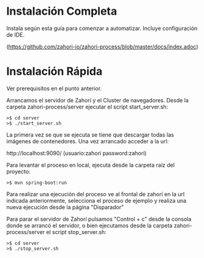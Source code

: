 # Instalación Completa

Instala según esta guía para comenzar a automatizar. Incluye configuración de IDE.

(https://github.com/zahori-io/zahori-process/blob/master/docs/index.adoc)

# Instalación Rápida

Ver prerequisitos en el punto anterior.

Arrancamos el servidor de Zahorí y el Cluster de navegadores. Desde la carpeta zahori-process/server ejecutar el script start_server.sh:

    >$ cd server
    >$ ./start_server.sh

La primera vez se que se ejecuta se tiene que descargar todas las imágenes de contenedores. Una vez arrancado acceder a la url:

http://localhost:9090/     (usuario:zahori password:zahori)



Para levantar el proceso en local, ejecuta desde la carpeta raíz del proyecto:

    >$ mvn spring-boot:run


Para realizar una ejecución del proceso ve al frontal de zahorí en la url indicada anteriormente, selecciona el proceso de ejemplo y realiza una nueva ejecución desde la página "Disparador"


Para parar el servidor de Zahorí pulsamos "Control + c" desde la consola donde se arrancó el servidor, o bien ejecutamos desde la carpeta zahori-process/server el script stop_server.sh:

    >$ cd server
    >$ ./stop_server.sh


